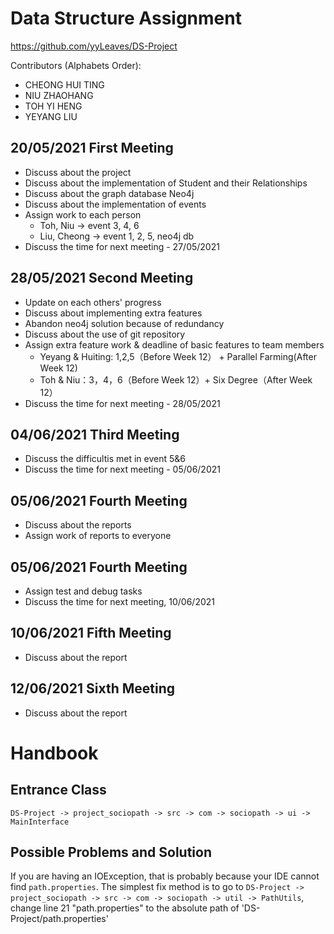 # Data Structure Assignment
https://github.com/yyLeaves/DS-Project

Contributors (Alphabets Order):
+ CHEONG HUI TING
+ NIU ZHAOHANG
+ TOH YI HENG
+ YEYANG LIU


## 20/05/2021 First Meeting
- Discuss about the project
- Discuss about the implementation of Student and their Relationships
- Discuss about the graph database Neo4j
- Discuss about the implementation of events
- Assign work to each person
  - Toh, Niu -> event 3, 4, 6
  - Liu, Cheong -> event 1, 2, 5, neo4j db
- Discuss the time for next meeting - 27/05/2021

## 28/05/2021 Second Meeting
- Update on each others' progress
- Discuss about implementing extra features
- Abandon neo4j solution because of redundancy
- Discuss about the use of git repository
- Assign extra feature work & deadline of basic features to team members
  + Yeyang & Huiting: 1,2,5（Before Week 12） + Parallel Farming(After Week 12)
  + Toh & Niu：3，4，6（Before Week 12）+ Six Degree（After Week 12）
- Discuss the time for next meeting - 28/05/2021

## 04/06/2021 Third Meeting
- Discuss the difficultis met in event 5&6
- Discuss the time for next meeting - 05/06/2021

## 05/06/2021 Fourth Meeting
- Discuss about the reports
- Assign work of reports to everyone

## 05/06/2021 Fourth Meeting
- Assign test and debug tasks
- Discuss the time for next meeting, 10/06/2021

## 10/06/2021 Fifth Meeting
- Discuss about the report

## 12/06/2021 Sixth Meeting
- Discuss about the report


# Handbook

## Entrance Class

`DS-Project -> project_sociopath -> src -> com -> sociopath -> ui -> MainInterface`

## Possible Problems and Solution

If you are having an IOException, that is probably because your IDE cannot find `path.properties`.
The simplest fix method is to go to `DS-Project -> project_sociopath -> src -> com -> sociopath -> util -> PathUtils`, change line 21 "path.properties" to the absolute path of 'DS-Project/path.properties'
